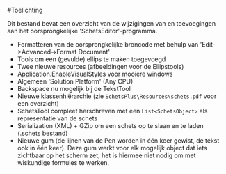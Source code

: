 #Toelichting

Dit bestand bevat een overzicht van de wijzigingen van en toevoegingen aan het oorsprongkelijke 'SchetsEditor'-programma.

- Formatteren van de oorsprongkelijke broncode met behulp van 'Edit->Advanced->Format Document'
- Tools om een (gevulde) ellips te maken toegevoegd
- Twee nieuwe resources (afbeeldingen voor de Ellipstools)
- Application.EnableVisualStyles voor mooiere windows
- Algemeen 'Solution Platform' (Any CPU)
- Backspace nu mogelijk bij de TekstTool
- Nieuwe klassenhiërarchie (zie `SchetsPlus\Resources\schets.pdf` voor een overzicht)
- SchetsTool compleet herschreven met een `List<SchetsObject>` als representatie van de schets
- Serialization (XML) + GZip om een schets op te slaan en te laden (.schets bestand)
- Nieuwe gum (de lijnen van de Pen worden in één keer gewist, de tekst ook in één keer). Deze gum werkt voor elk mogelijk object dat iets zichtbaar op het scherm zet, het is hiermee niet nodig om met wiskundige formules te werken.
